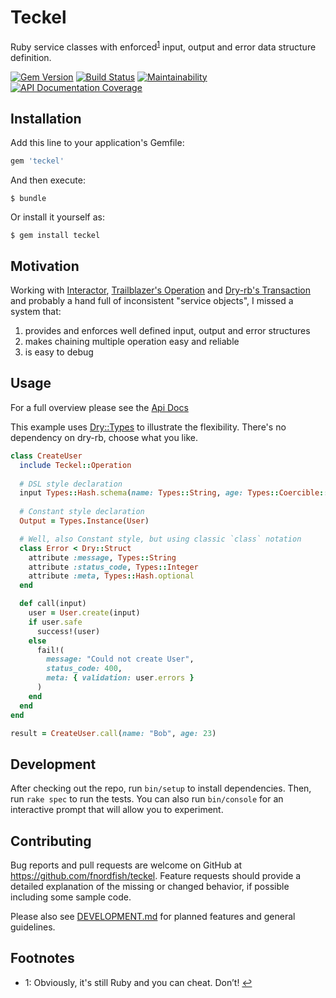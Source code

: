 # Teckel

Ruby service classes with enforced<sup name="footnote-1-source">[1](#footnote-1)</sup> input, output and error data structure definition.

[![Gem Version](https://img.shields.io/gem/v/teckel.svg)][gem]
[![Build Status](https://github.com/dry-rb/dry-configurable/workflows/ci/badge.svg)][ci]
[![Maintainability](https://api.codeclimate.com/v1/badges/b3939aaec6271a567a57/maintainability)](https://codeclimate.com/github/fnordfish/teckel/maintainability)
[![API Documentation Coverage](http://inch-ci.org/github/dry-rb/dry-configurable.svg)][inch]

## Installation

Add this line to your application's Gemfile:

```ruby
gem 'teckel'
```

And then execute:

    $ bundle

Or install it yourself as:

    $ gem install teckel

## Motivation

Working with [Interactor](https://github.com/collectiveidea/interactor), [Trailblazer's Operation](http://trailblazer.to/gems/operation) and [Dry-rb's Transaction](https://dry-rb.org/gems/dry-transaction) and probably a hand full of inconsistent "service objects", I missed a system that:

1. provides and enforces well defined input, output and error structures
2. makes chaining multiple operation easy and reliable
3. is easy to debug

## Usage

For a full overview please see the [Api Docs](https://fnordfish.github.io/teckel/doc/)

This example uses [Dry::Types](https://dry-rb.org/gems/dry-types/) to illustrate the flexibility. There's no dependency on dry-rb, choose what you like.

```ruby
class CreateUser
  include Teckel::Operation
  
  # DSL style declaration
  input Types::Hash.schema(name: Types::String, age: Types::Coercible::Integer)
  
  # Constant style declaration
  Output = Types.Instance(User)

  # Well, also Constant style, but using classic `class` notation
  class Error < Dry::Struct
    attribute :message, Types::String
    attribute :status_code, Types::Integer
    attribute :meta, Types::Hash.optional
  end

  def call(input)
    user = User.create(input)
    if user.safe
      success!(user)
    else
      fail!(
        message: "Could not create User",
        status_code: 400,
        meta: { validation: user.errors }
      )
    end
  end
end

result = CreateUser.call(name: "Bob", age: 23)
```

## Development

After checking out the repo, run `bin/setup` to install dependencies. Then, run `rake spec` to run the tests. You can also run `bin/console` for an interactive prompt that will allow you to experiment.

## Contributing

Bug reports and pull requests are welcome on GitHub at https://github.com/fnordfish/teckel.
Feature requests should provide a detailed explanation of the missing or changed behavior, if possible including some sample code.

Please also see [DEVELOPMENT.md](DEVELOPMENT.md) for planned features and general guidelines.

## Footnotes

- <a name="footnote-1">1</a>: Obviously, it's still Ruby and you can cheat. Don’t! [↩](#footnote-1-source)

[gem]: https://rubygems.org/gems/teckel
[ci]: https://github.com/fnordfish/teckel/actions?query=workflow%3ACI
[inch]: http://inch-ci.org/github/fnordfish/teckel
